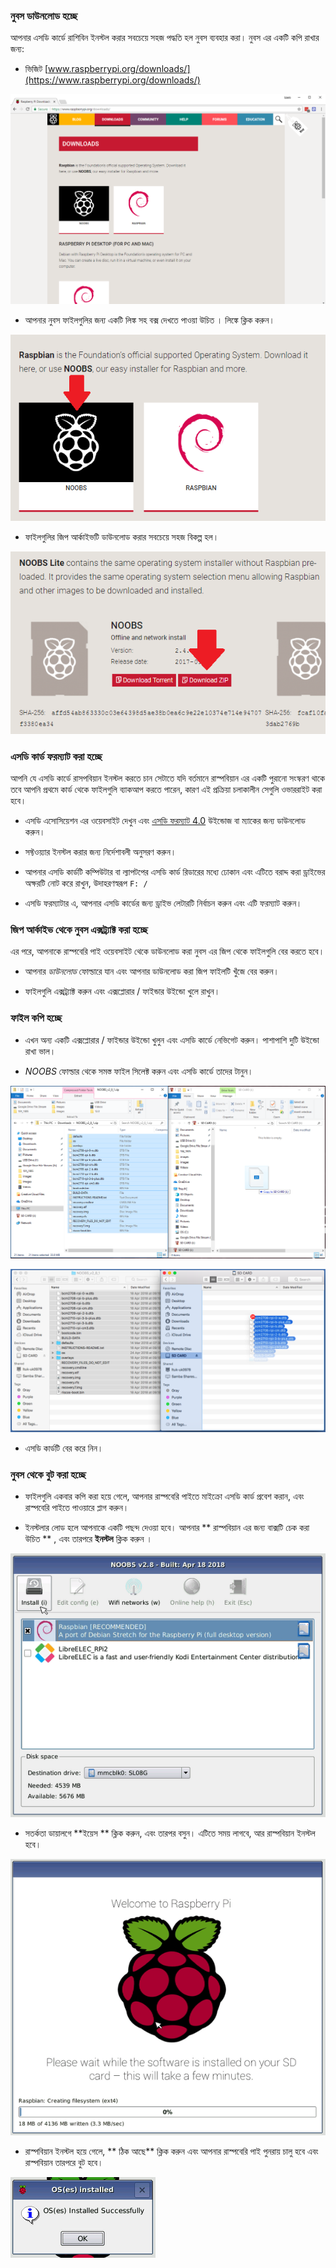 ### নুবস ডাউনলোড হচ্ছে

আপনার এসডি কার্ডে রাশিবিন ইনস্টল করার সবচেয়ে সহজ পদ্ধতি হল নুবস ব্যবহার করা। নুবস এর একটি কপি রাখার জন্য:

+ ভিজিট [www.raspberrypi.org/downloads/](https://www.raspberrypi.org/downloads/)

![ডাউনলোডস পেইজ ](images/downloads-page.png)

+ আপনার নুবস ফাইলগুলির জন্য একটি লিঙ্ক সহ বক্স দেখতে পাওয়া উচিত । লিঙ্কে ক্লিক করুন। 

![নুবস এ ক্লিক করুন](images/click-noobs.png)

+ ফাইলগুলির জিপ আর্কাইভটি ডাউনলোড করার সবচেয়ে সহজ বিকল্প হল।

![জিপ ডাউনলোড করুন](images/download-zip.png)

### এসডি কার্ড ফরম্যাট করা হচ্ছে

আপনি যে এসডি কার্ডে রাসপবিয়ান ইনস্টল করতে চান সেটাতে যদি বর্তমানে রাস্পবিয়ান এর একটি পুরানো সংস্করণ থাকে তবে আপনি প্রথমে কার্ড থেকে ফাইলগুলি ব্যাকআপ করতে পারেন, কারণ এই প্রক্রিয়া চলাকালীন সেগুলি ওভাররাইট করা হবে।

+ এসডি এসোসিয়েশন এর ওয়েবসাইট দেখুন এবং [এসডি ফরম্যাট 4.0](https://www.sdcard.org/downloads/formatter_4/index.html) উইন্ডোজ বা ম্যাকের জন্য ডাউনলোড করুন। 

+ সফ্টওয়্যার ইনস্টল করার জন্য নির্দেশাবলী অনুসরণ করুন।

+ আপনার এসডি কার্ডটি কম্পিউটার বা ল্যাপটপের এসডি কার্ড রিডারের মধ্যে ঢোকান এবং এটিতে বরাদ্দ করা ড্রাইভের অক্ষরটি নোট করে রাখুন, উদাহরণস্বরূপ `F: /`

+ এসডি ফরম্যাটার এ, আপনার এসডি কার্ডের জন্য ড্রাইভ লেটারটি নির্বাচন করুন এবং এটি ফরম্যাট করুন।

### জিপ আর্কাইভ থেকে নুবস এক্সট্র্যাক্ট করা হচ্ছে

এর পরে, আপনাকে রাস্পবেরি পাই ওয়েবসাইট থেকে ডাউনলোড করা নুবস এর জিপ থেকে ফাইলগুলি বের করতে হবে।

+ আপনার *ডাউনলোড* ফোল্ডারে যান এবং আপনার ডাউনলোড করা জিপ ফাইলটি খুঁজে বের করুন। 

+ ফাইলগুলি এক্সট্র্যাক্ট করুন এবং এক্সপ্লোরার / ফাইন্ডার উইন্ডো খুলে রাখুন। 

### ফাইল কপি হচ্ছে 

+ এখন অন্য একটি এক্সপ্লোরার / ফাইন্ডার উইন্ডো খুলুন এবং এসডি কার্ডে নেভিগেট করুন। পাশাপাশি দুটি উইন্ডো রাখা ভাল।

+ *NOOBS* ফোল্ডার থেকে সমস্ত ফাইল সিলেক্ট করুন এবং এসডি কার্ডে তাদের টানুন।

![উইন্ডোজ কপি](images/copy3.png)

![ম্যাক অপারেটিং সিস্টেম এর কপি](images/macos_copy.png)

+ এসডি কার্ডটি বের করে নিন।

### নুবস থেকে বুট করা হচ্ছে 

+ ফাইলগুলি একবার কপি করা হয়ে গেলে, আপনার রাস্পবেরি পাইতে মাইক্রো এসডি কার্ড প্রবেশ করান, এবং রাস্পবেরি পাইতে পাওয়ারে প্লাগ করুন।

+ ইনস্টলার লোড হলে আপনাকে একটি পছন্দ দেওয়া হবে। আপনার ** রাস্পবিয়ান এর জন্য বাক্সটি চেক করা উচিত ** , এবং তারপরে **ইনস্টল** ক্লিক করুন ।

![ইনস্টল](images/install.png)

+ সতর্কতা ডায়ালগে **ইয়েস ** ক্লিক করুন, এবং তারপর বসুন। এটিতে সময় লাগবে, আর রাস্পবিয়ান ইনস্টল হবে।

![ইনস্টল করা হচ্ছে ](images/installing.png)

+ রাস্পবিয়ান ইনস্টল হয়ে গেলে, ** ঠিক আছে** ক্লিক করুন এবং আপনার রাস্পবেরি পাই পুনরায় চালু হবে এবং রাস্পবিয়ান তারপরে বুট হবে।

![ইনস্টল করা হয়ে গেছে](images/installed.png)